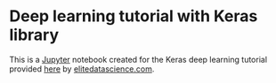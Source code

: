 # Deep learning tutorial with Keras library

This is a [Jupyter](http://jupyter.org/) notebook created for the Keras deep learning tutorial provided [here](https://elitedatascience.com/keras-tutorial-deep-learning-in-python) by [elitedatascience.com](https://elitedatascience.com/).
